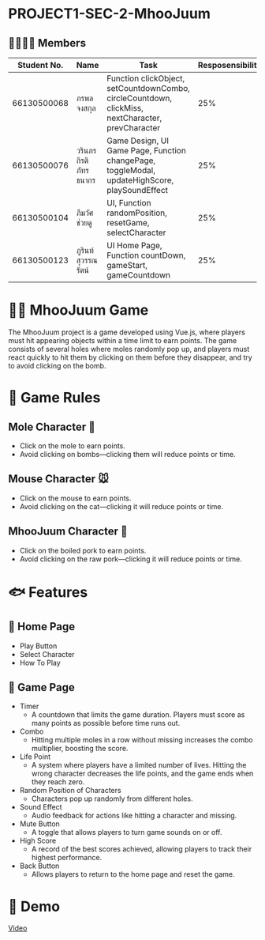 # PROJECT1-SEC-2-MhooJuum
## 🧑‍🧑‍🧒‍🧒 Members
| Student No. | Name | Task | Resposensibility |
| - | - | -| -|
| 66130500068 | ภรพล จงสกุล | Function clickObject, setCountdownCombo, circleCountdown, clickMiss, nextCharacter, prevCharacter | 25% |
| 66130500076 | วรินภร กิรติภัทรธนากร | Game Design, UI Game Page, Function changePage, toggleModal, updateHighScore, playSoundEffect | 25% |
| 66130500104 | ภีมวัศ ช่วยดู | UI, Function randomPosition, resetGame, selectCharacter | 25% |
| 66130500123 | ภูรินท์ สุวรรณรัตน์ | UI Home Page, Function countDown, gameStart, gameCountdown | 25% |

# 🐷🥘 MhooJuum Game
The MhooJuum project is a game developed using Vue.js, where players must hit appearing objects within a time limit to earn points. The game consists of several holes where moles randomly pop up, and players must react quickly to hit them by clicking on them before they disappear, and try to avoid clicking on the bomb.

# 🎪 Game Rules
## Mole Character 🦫
- Click on the mole to earn points.
- Avoid clicking on bombs—clicking them will reduce points or time.
## Mouse Character 🐭
- Click on the mouse to earn points.
- Avoid clicking on the cat—clicking it will reduce points or time.
## MhooJuum Character 🥓
- Click on the boiled pork to earn points.
- Avoid clicking on the raw pork—clicking it will reduce points or time.

# 🐟 Features
## 🦁 Home Page
- Play Button
- Select Character
- How To Play
## 🔫 Game Page
- Timer
  - A countdown that limits the game duration. Players must score as many points as possible before time runs out.
- Combo
  - Hitting multiple moles in a row without missing increases the combo multiplier, boosting the score.
- Life Point
  - A system where players have a limited number of lives. Hitting the wrong character decreases the life points, and the game ends when they reach zero.
- Random Position of Characters
  - Characters pop up randomly from different holes.
- Sound Effect
  - Audio feedback for actions like hitting a character and missing.
- Mute Button
  - A toggle that allows players to turn game sounds on or off.
- High Score
  - A record of the best scores achieved, allowing players to track their highest performance.
- Back Button
  - Allows players to return to the home page and reset the game.


# 🐄 Demo
[Video](https://drive.google.com/file/d/1jo7-cslu9WpPaFx913g9-jBjavebchPC/view?usp=drive_link)
